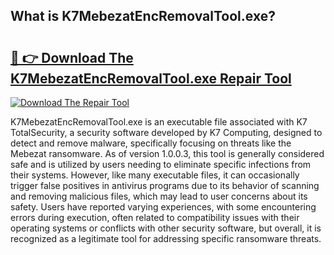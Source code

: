 ## What is K7MebezatEncRemovalTool.exe? 

# <h2><a href="https://exedetect.com/download.php?K7MebezatEncRemovalTool.exe">🔗 👉 Download The K7MebezatEncRemovalTool.exe Repair Tool</a></h2>

[![Download The Repair Tool](https://exedetect.com/download-button.jpg)](https://exedetect.com/download.php?K7MebezatEncRemovalTool.exe)

K7MebezatEncRemovalTool.exe is an executable file associated with K7 TotalSecurity, a security software developed by K7 Computing, designed to detect and remove malware, specifically focusing on threats like the Mebezat ransomware. As of version 1.0.0.3, this tool is generally considered safe and is utilized by users needing to eliminate specific infections from their systems. However, like many executable files, it can occasionally trigger false positives in antivirus programs due to its behavior of scanning and removing malicious files, which may lead to user concerns about its safety. Users have reported varying experiences, with some encountering errors during execution, often related to compatibility issues with their operating systems or conflicts with other security software, but overall, it is recognized as a legitimate tool for addressing specific ransomware threats.